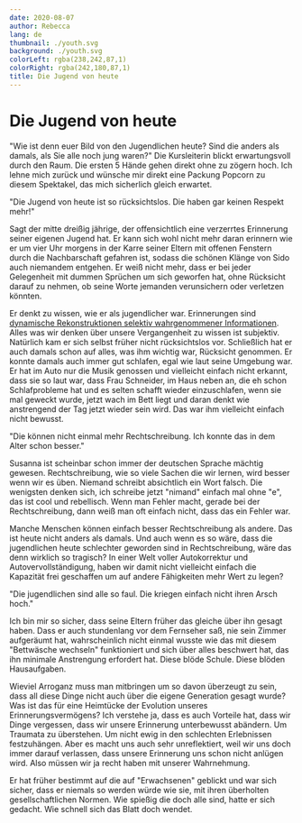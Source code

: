 ```yaml
---
date: 2020-08-07
author: Rebecca
lang: de
thumbnail: ./youth.svg
background: ./youth.svg
colorLeft: rgba(238,242,87,1)
colorRight: rgba(242,180,87,1)
title: Die Jugend von heute
---
```


# Die Jugend von heute

"Wie ist denn euer Bild von den Jugendlichen heute? Sind die anders als damals, als Sie alle noch jung waren?"
Die Kursleiterin blickt erwartungsvoll durch den Raum. Die ersten 5 Hände gehen direkt ohne zu zögern hoch. Ich lehne mich zurück und wünsche mir direkt eine Packung Popcorn zu diesem Spektakel, das mich sicherlich gleich erwartet.

"Die Jugend von heute ist so rücksichtslos. Die haben gar keinen Respekt mehr!"

Sagt der mitte dreißig jährige, der offensichtlich eine verzerrtes Erinnerung seiner eigenen Jugend hat. Er kann sich wohl nicht mehr daran erinnern wie er um vier Uhr morgens in der Karre seiner Eltern mit offenen Fenstern durch die Nachbarschaft gefahren ist, sodass die schönen Klänge von Sido auch niemandem entgehen. Er weiß nicht mehr, dass er bei jeder Gelegenheit mit dummen Sprüchen um sich geworfen hat, ohne Rücksicht darauf zu nehmen, ob seine Worte jemanden verunsichern oder verletzen könnten.

Er denkt zu wissen, wie er als jugendlicher war. Erinnerungen sind [dynamische Rekonstruktionen selektiv wahrgenommener Informationen](https://www.zeit.de/zeit-wissen/2014/06/erinnerung-gedaechtnis-erlebnisse). Alles was wir denken über unsere Vergangenheit zu wissen ist subjektiv. Natürlich kam er sich selbst früher nicht rücksichtslos vor. Schließlich hat er auch damals schon auf alles, was ihm wichtig war, Rücksicht genommen. Er konnte damals auch immer gut schlafen, egal wie laut seine Umgebung war. Er hat im Auto nur die Musik genossen und vielleicht einfach nicht erkannt, dass sie so laut war, dass Frau Schneider, im Haus neben an, die eh schon Schlafprobleme hat und es selten schafft wieder einzuschlafen, wenn sie mal geweckt wurde, jetzt wach im Bett liegt und daran denkt wie anstrengend der Tag jetzt wieder sein wird. Das war ihm vielleicht einfach nicht bewusst.

"Die können nicht einmal mehr Rechtschreibung. Ich konnte das in dem Alter schon besser."

Susanna ist scheinbar schon immer der deutschen Sprache mächtig gewesen. Rechtschreibung, wie so viele Sachen die wir lernen, wird besser wenn wir es üben. Niemand schreibt absichtlich ein Wort falsch. Die wenigsten denken sich, ich schreibe jetzt "nimand" einfach mal ohne "e", das ist cool und rebellisch. Wenn man Fehler macht, gerade bei der Rechtschreibung, dann weiß man oft einfach nicht, dass das ein Fehler war.

Manche Menschen können einfach besser Rechtschreibung als andere. Das ist heute nicht anders als damals. Und auch wenn es so wäre, dass die jugendlichen heute schlechter geworden sind in Rechtschreibung, wäre das denn wirklich so tragisch? In einer Welt voller Autokorrektur und Autovervollständigung, haben wir damit nicht vielleicht einfach die Kapazität frei geschaffen um auf andere Fähigkeiten mehr Wert zu legen?

"Die jugendlichen sind alle so faul. Die kriegen einfach nicht ihren Arsch hoch."

Ich bin mir so sicher, dass seine Eltern früher das gleiche über ihn gesagt haben. Dass er auch stundenlang vor dem Fernseher saß, nie sein Zimmer aufgeräumt hat, wahrscheinlich nicht einmal wusste wie das mit diesem "Bettwäsche wechseln" funktioniert und sich über alles beschwert hat, das ihn minimale Anstrengung erfordert hat. Diese blöde Schule. Diese blöden Hausaufgaben.

Wieviel Arroganz muss man mitbringen um so davon überzeugt zu sein, dass all diese Dinge nicht auch über die eigene Generation gesagt wurde? Was ist das für eine Heimtücke der Evolution unseres Erinnerungsvermögens? Ich verstehe ja, dass es auch Vorteile hat, dass wir Dinge vergessen, dass wir unsere Erinnerung unterbewusst abändern. Um Traumata zu überstehen. Um nicht ewig in den schlechten Erlebnissen festzuhängen. Aber es macht uns auch sehr unreflektiert, weil wir uns doch immer darauf verlassen, dass unsere Erinnerung uns schon nicht anlügen wird. Also müssen wir ja recht haben mit unserer Wahrnehmung.

Er hat früher bestimmt auf die auf "Erwachsenen" geblickt und war sich sicher, dass er niemals so werden würde wie sie, mit ihren überholten gesellschaftlichen Normen. Wie spießig die doch alle sind, hatte er sich gedacht. Wie schnell sich das Blatt doch wendet.
